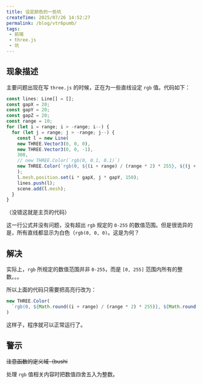 ```yaml
---
title: 设定颜色的一些坑
createTime: 2025/07/26 14:52:27
permalink: /blog/vtr6pumb/
tags:
 - 前端
 - three.js
 - 坑
---
```

## 现象描述

主要问题出现在写 `three.js` 的时候，正在为一些直线设定 `rgb` 值。代码如下：

```ts :no-line-numbers
const lines: Line[] = [];
const gapX = 20;
const gapY = 20;
const gapZ = 20;
const range = 10;
for (let i = range; i > -range; i--) {
  for (let j = range; j > -range; j--) {
    const l = new Line(
    new THREE.Vector3(0, 0, 0),
    new THREE.Vector3(0, 0, -1),
    300,
    // new THREE.Color(`rgb(0, 0.1, 0.1)`)
    new THREE.Color(`rgb(0, ${(i + range) / (range * 2) * 255}, ${(j + range) / (range * 2) * 255})`) // [!code highlight]
    );
    l.mesh.position.set(i * gapX, j * gapY, 150);
    lines.push(l);
    scene.add(l.mesh);
  }
}
```

（没错这就是主页的代码）

这一行公式并没有问题，没有超出 `rgb` 规定的 `0-255` 的数值范围。但是很诡异的是，所有直线都显示为白色（`rgb(0, 0, 0)`。这是为何？

## 解决

实际上，`rgb` 所规定的数值范围并非 `0-255`，而是 `[0, 255]` 范围内所有的整数。。。

所以上面的代码只需要把高亮行改为：

```ts :no-line-numbers
new THREE.Color(
  `rgb(0, ${Math.round((i + range) / (range * 2) * 255)}, ${Math.round((j + range) / (range * 2) * 255)})`
)
```

这样子，程序就可以正常运行了。

## 警示

~~注意函数的定义域（bushi~~

处理 `rgb` 值相关内容时把数值四舍五入为整数。
